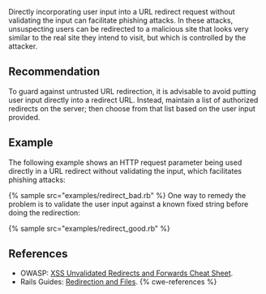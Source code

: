 Directly incorporating user input into a URL redirect request without validating the input can facilitate phishing attacks. In these attacks, unsuspecting users can be redirected to a malicious site that looks very similar to the real site they intend to visit, but which is controlled by the attacker.


## Recommendation
To guard against untrusted URL redirection, it is advisable to avoid putting user input directly into a redirect URL. Instead, maintain a list of authorized redirects on the server; then choose from that list based on the user input provided.


## Example
The following example shows an HTTP request parameter being used directly in a URL redirect without validating the input, which facilitates phishing attacks:

{% sample src="examples/redirect_bad.rb" %}
One way to remedy the problem is to validate the user input against a known fixed string before doing the redirection:

{% sample src="examples/redirect_good.rb" %}

## References
* OWASP: [ XSS Unvalidated Redirects and Forwards Cheat Sheet](https://cheatsheetseries.owasp.org/cheatsheets/Unvalidated_Redirects_and_Forwards_Cheat_Sheet.html).
* Rails Guides: [ Redirection and Files](https://guides.rubyonrails.org/security.html#redirection-and-files).
{% cwe-references %}
